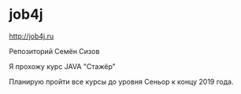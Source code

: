 ﻿# job4j

http://job4j.ru

Репозиторий Семён Сизов

Я прохожу курс JAVA "Стажёр"

Планирую пройти все курсы до уровня Сеньор к концу 2019 года.